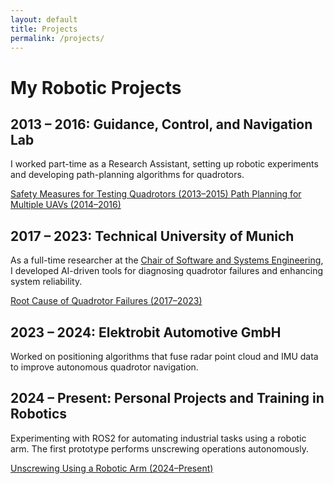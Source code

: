 ```yaml
---
layout: default
title: Projects
permalink: /projects/
---
```

# My Robotic Projects

<section class="project-period">
  <h2>2013 – 2016: Guidance, Control, and Navigation Lab</h2>
  <p>
    I worked part-time as a Research Assistant, setting up robotic experiments and developing path-planning algorithms for quadrotors.
  </p>
  <div class="projects-container">
    <a href="/projects/uav_safety/" class="project-card safety-net">
      Safety Measures for Testing Quadrotors (2013–2015)
    </a>
    <a href="/projects/uav_path_planning/" class="project-card path-planning">
      Path Planning for Multiple UAVs (2014–2016)
    </a>
  </div>
</section>

<section class="project-period">
  <h2>2017 – 2023: Technical University of Munich</h2>
  <p>
    As a full-time researcher at the 
    <a href="https://www.cs.cit.tum.de/en/sse/homepage/" target="_blank">Chair of Software and Systems Engineering</a>, I developed AI-driven tools for diagnosing quadrotor failures and enhancing system reliability.
  </p>
  <div class="projects-container">
    <a href="/projects/uav_diagnosis/" class="project-card crash-diagnosis">
      Root Cause of Quadrotor Failures (2017–2023)
    </a>
  </div>
</section>

<section class="project-period">
  <h2>2023 – 2024: Elektrobit Automotive GmbH</h2>
  <p>
    Worked on positioning algorithms that fuse radar point cloud and IMU data to improve autonomous quadrotor navigation.
  </p>
</section>

<section class="project-period">
  <h2>2024 – Present: Personal Projects and Training in Robotics</h2>
  <p>
    Experimenting with ROS2 for automating industrial tasks using a robotic arm. The first prototype performs unscrewing operations autonomously.
  </p>
  <div class="projects-container">
    <a href="/projects/automation_robotic/" class="project-card altitude-estimation">
      Unscrewing Using a Robotic Arm (2024–Present)
    </a>
  </div>
</section>
